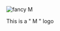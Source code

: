 ![fancy M](https://user-images.githubusercontent.com/88762626/130865407-24d86431-6473-42f7-b66c-bf8351612b4f.PNG)

This is a " M " logo
